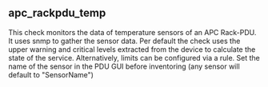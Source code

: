 ## apc_rackpdu_temp

This check monitors the data of temperature sensors of an APC Rack-PDU. It uses snmp to gather the sensor data. Per default the check uses the upper warning and critical levels extracted from the device to calculate the state of the service. Alternatively, limits can be configured via a rule. Set the name of the sensor in the PDU GUI before inventoring (any sensor will default to "SensorName")
